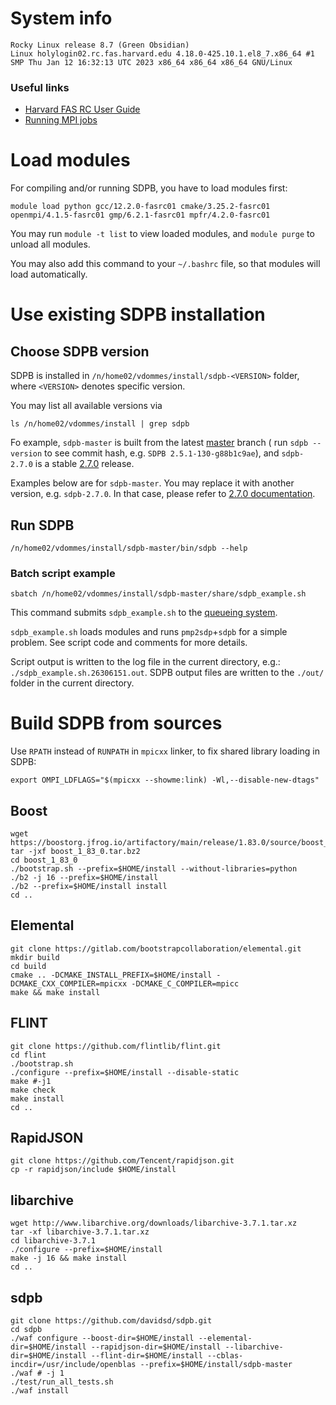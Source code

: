 # System info

    Rocky Linux release 8.7 (Green Obsidian)
    Linux holylogin02.rc.fas.harvard.edu 4.18.0-425.10.1.el8_7.x86_64 #1 SMP Thu Jan 12 16:32:13 UTC 2023 x86_64 x86_64 x86_64 GNU/Linux

### Useful links

- [Harvard FAS RC User Guide](https://docs.rc.fas.harvard.edu/)
- [Running MPI jobs](https://docs.rc.fas.harvard.edu/kb/running-jobs/)

# Load modules

For compiling and/or running SDPB, you have to load modules first:

    module load python gcc/12.2.0-fasrc01 cmake/3.25.2-fasrc01 openmpi/4.1.5-fasrc01 gmp/6.2.1-fasrc01 mpfr/4.2.0-fasrc01

You may run `module -t list` to view loaded modules,
and `module purge` to unload all modules.

You may also add this command to your `~/.bashrc` file, so that modules will load automatically.

# Use existing SDPB installation

## Choose SDPB version

SDPB is installed in `/n/home02/vdommes/install/sdpb-<VERSION>` folder,
where `<VERSION>` denotes specific version.

You may list all available versions via

    ls /n/home02/vdommes/install | grep sdpb

Fo example, `sdpb-master` is built from the latest [master](https://github.com/davidsd/sdpb/tree/master) branch (
run `sdpb --version` to see commit hash, e.g. `SDPB 2.5.1-130-g88b1c9ae`),
and `sdpb-2.7.0` is a stable [2.7.0](https://github.com/davidsd/sdpb/releases/tag/2.7.0) release.

Examples below are for `sdpb-master`.
You may replace it with another version, e.g. `sdpb-2.7.0`.
In that case, please refer
to [2.7.0 documentation](https://github.com/davidsd/sdpb/blob/2.7.0/docs/site_installs/Harvard.md).

## Run SDPB

    /n/home02/vdommes/install/sdpb-master/bin/sdpb --help

### Batch script example

    sbatch /n/home02/vdommes/install/sdpb-master/share/sdpb_example.sh

This command submits `sdpb_example.sh` to
the [queueing system](https://docs.rc.fas.harvard.edu/kb/running-jobs/).

`sdpb_example.sh` loads modules and runs `pmp2sdp`+`sdpb` for a simple problem.
See script code and comments for more details.

Script output is written to the log file in the current directory, e.g.:
`./sdpb_example.sh.26306151.out`.
SDPB output files are written to the `./out/` folder in the current directory.

# Build SDPB from sources

Use `RPATH` instead of `RUNPATH` in `mpicxx` linker, to fix shared library loading in SDPB:

    export OMPI_LDFLAGS="$(mpicxx --showme:link) -Wl,--disable-new-dtags"

## Boost

    wget https://boostorg.jfrog.io/artifactory/main/release/1.83.0/source/boost_1_83_0.tar.bz2
    tar -jxf boost_1_83_0.tar.bz2
    cd boost_1_83_0
    ./bootstrap.sh --prefix=$HOME/install --without-libraries=python
    ./b2 -j 16 --prefix=$HOME/install
    ./b2 --prefix=$HOME/install install
    cd ..

## Elemental

    git clone https://gitlab.com/bootstrapcollaboration/elemental.git
    mkdir build
    cd build
    cmake .. -DCMAKE_INSTALL_PREFIX=$HOME/install -DCMAKE_CXX_COMPILER=mpicxx -DCMAKE_C_COMPILER=mpicc
    make && make install

## FLINT

    git clone https://github.com/flintlib/flint.git
    cd flint
    ./bootstrap.sh
    ./configure --prefix=$HOME/install --disable-static
    make #-j1
    make check
    make install 
    cd ..

## RapidJSON

    git clone https://github.com/Tencent/rapidjson.git
    cp -r rapidjson/include $HOME/install

## libarchive

    wget http://www.libarchive.org/downloads/libarchive-3.7.1.tar.xz
    tar -xf libarchive-3.7.1.tar.xz
    cd libarchive-3.7.1
    ./configure --prefix=$HOME/install
    make -j 16 && make install
    cd ..

## sdpb

    git clone https://github.com/davidsd/sdpb.git
    cd sdpb
    ./waf configure --boost-dir=$HOME/install --elemental-dir=$HOME/install --rapidjson-dir=$HOME/install --libarchive-dir=$HOME/install --flint-dir=$HOME/install --cblas-incdir=/usr/include/openblas --prefix=$HOME/install/sdpb-master
    ./waf # -j 1
    ./test/run_all_tests.sh
    ./waf install
